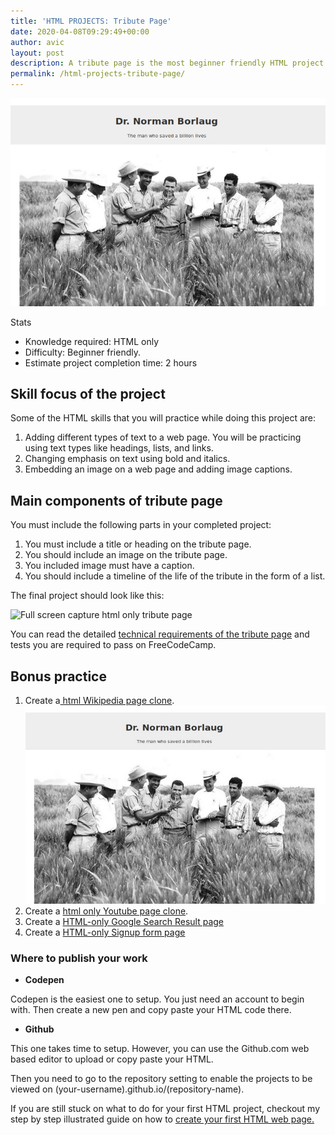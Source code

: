 ```yaml
---
title: 'HTML PROJECTS: Tribute Page'
date: 2020-04-08T09:29:49+00:00
author: avic
layout: post
description: A tribute page is the most beginner friendly HTML project. You can checkout the project description and the skills you will be practicing.
permalink: /html-projects-tribute-page/
---
```

<img class="alignnone size-full" src="/public/2020/html-css-project-tribute-page.png" alt="Tribute page screenshot" />

Stats

<li style="list-style-type: none;">
  <ul>
    <li>
      Knowledge required: HTML only
    </li>
    <li>
      Difficulty: Beginner friendly.
    </li>
    <li>
      Estimate project completion time: 2 hours
    </li>
  </ul>
</li>

## Skill focus of the project

Some of the HTML skills that you will practice while doing this project are:

<li style="list-style-type: none;">
  <ol>
    <li>
      Adding different types of text to a web page. You will be practicing using text types like headings, lists, and links.
    </li>
    <li>
      Changing emphasis on text using bold and italics.
    </li>
    <li>
      Embedding an image on a web page and adding image captions.
    </li>
  </ol>
</li>

## Main components of tribute page

You must include the following parts in your completed project:

<li style="list-style-type: none;">
  <ol>
    <li>
      You must include a title or heading on the tribute page.
    </li>
    <li>
      You should include an image on the tribute page.
    </li>
    <li>
      You included image must have a caption.
    </li>
    <li>
      You should include a timeline of the life of the tribute in the form of a list.
    </li>
  </ol>
</li>

The final project should look like this:

<img class="aligncenter size-full wp-image-581" src="/public/tribute-page-screenshot.jpg" alt="Full screen capture html only tribute page"/> 

You can read the detailed [technical requirements of the tribute page](https://www.freecodecamp.org/learn/responsive-web-design/responsive-web-design-projects/build-a-tribute-page) and tests you are required to pass on FreeCodeCamp.

## Bonus practice

<li style="list-style-type: none;">
  <ol>
    <li>
      Create a<a href="/html-project-wikipedia"> html Wikipedia page clone</a>.
      <img src="/public/2020/tribute-page-screenshot.jpg" alt="screenshot tribute page">
    </li>
    <li>
      Create a <a href="/html-projects-youtube-page/">html only Youtube page clone</a>.
    </li>
    <li>
      Create a <a href="/html-projects-google-search-result/">HTML-only Google Search Result page</a>
    </li>
    <li>
      Create a <a href="/html-sign-up-form-page/">HTML-only Signup form page</a>
    </li>
  </ol>
</li>

### Where to publish your work

<li style="list-style-type: none;">
  <ul>
    <li>
      <strong>Codepen</strong>
    </li>
  </ul>
</li>

Codepen is the easiest one to setup. You just need an account to begin with. Then create a new pen and copy paste your HTML code there.

<li style="list-style-type: none;">
  <ul>
    <li>
      <strong>Github</strong>
    </li>
  </ul>
</li>

This one takes time to setup. However, you can use the Github.com web based editor to upload or copy paste your HTML.

Then you need to go to the repository setting to enable the projects to be viewed on (your-username).github.io/(repository-name).

If you are still stuck on what to do for your first HTML project, checkout my step by step illustrated guide on how to [create your first HTML web page.](https://devpractical.com/create-a-web-page-using-html/)

